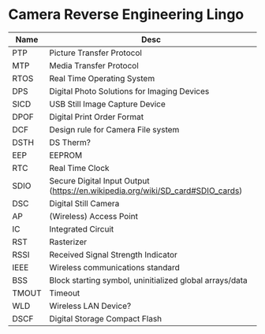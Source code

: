 # Camera Reverse Engineering Lingo
| Name | Desc |
| --- | --- |
| PTP | Picture Transfer Protocol |
| MTP | Media Transfer Protocol |
| RTOS | Real Time Operating System |
| DPS | Digital Photo Solutions for Imaging Devices |
| SICD | USB Still Image Capture Device |
| DPOF | Digital Print Order Format |
| DCF | Design rule for Camera File system |
| DSTH | DS Therm? |
| EEP | EEPROM |
| RTC | Real Time Clock |
| SDIO | Secure Digital Input Output (https://en.wikipedia.org/wiki/SD_card#SDIO_cards)|
| DSC | Digital Still Camera |
| AP | (Wireless) Access Point |
| IC | Integrated Circuit |
| RST | Rasterizer |
| RSSI | Received Signal Strength Indicator |
| IEEE | Wireless communications standard |
| BSS | Block starting symbol, uninitialized global arrays/data |
| TMOUT | Timeout |
| WLD | Wireless LAN Device? |
| DSCF | Digital Storage Compact Flash |
